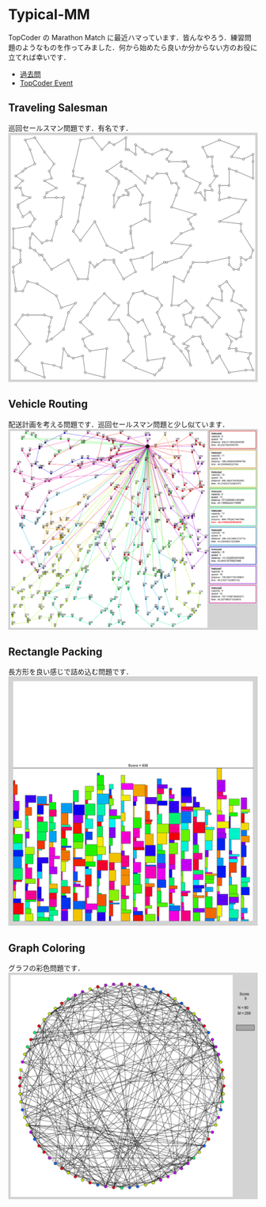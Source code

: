 # Typical-MM
TopCoder の Marathon Match に最近ハマっています．皆んなやろう．練習問題のようなものを作ってみました．何から始めたら良いか分からない方のお役に立てれば幸いです．
- [過去問](https://community.topcoder.com/longcontest/stats/?module=MatchList)  
- [TopCoder Event](https://www.topcoder.com/community/events/)

## Traveling Salesman
巡回セールスマン問題です．有名です．  
![1.png](TravelingSalesman/image/1.png)

## Vehicle Routing
配送計画を考える問題です．巡回セールスマン問題と少し似ています．  
![1.png](VRP/image/1.png)

## Rectangle Packing
長方形を良い感じで詰め込む問題です．  
![1.png](RPP1/image/1.png)

## Graph Coloring
グラフの彩色問題です．
![1.png](GCP/image/1.png)
